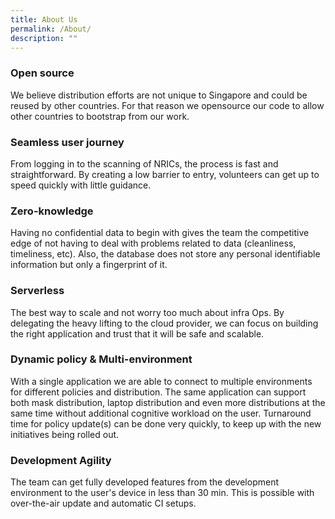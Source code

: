 ```yaml
---
title: About Us
permalink: /About/
description: ""
---
```




### **Open source**

We believe distribution efforts are not unique to Singapore and could be reused by other countries. For that reason we opensource our code to allow other countries to bootstrap from our work.

### **Seamless user journey**

From logging in to the scanning of NRICs, the process is fast and straightforward. By creating a low barrier to entry, volunteers can get up to speed quickly with little guidance.

### **Zero-knowledge**

Having no confidential data to begin with gives the team the competitive edge of not having to deal with problems related to data (cleanliness, timeliness, etc). Also, the database does not store any personal identifiable information but only a fingerprint of it.

### **Serverless**

The best way to scale and not worry too much about infra Ops. By delegating the heavy lifting to the cloud provider, we can focus on building the right application and trust that it will be safe and scalable.

### **Dynamic policy & Multi-environment**

With a single application we are able to connect to multiple environments for different policies and distribution. The same application can support both mask distribution, laptop distribution and even more distributions at the same time without additional cognitive workload on the user. Turnaround time for policy update(s) can be done very quickly, to keep up with the new initiatives being rolled out.

### **Development Agility**

The team can get fully developed features from the development environment to the user's device in less than 30 min. This is possible with over-the-air update and automatic CI setups.
